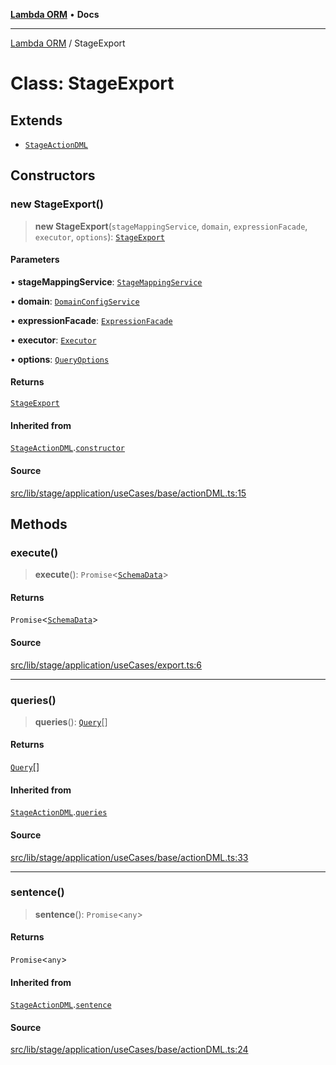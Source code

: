 [**Lambda ORM**](../README.md) • **Docs**

***

[Lambda ORM](../README.md) / StageExport

# Class: StageExport

## Extends

- [`StageActionDML`](StageActionDML.md)

## Constructors

### new StageExport()

> **new StageExport**(`stageMappingService`, `domain`, `expressionFacade`, `executor`, `options`): [`StageExport`](StageExport.md)

#### Parameters

• **stageMappingService**: [`StageMappingService`](StageMappingService.md)

• **domain**: [`DomainConfigService`](DomainConfigService.md)

• **expressionFacade**: [`ExpressionFacade`](ExpressionFacade.md)

• **executor**: [`Executor`](../interfaces/Executor.md)

• **options**: [`QueryOptions`](../interfaces/QueryOptions.md)

#### Returns

[`StageExport`](StageExport.md)

#### Inherited from

[`StageActionDML`](StageActionDML.md).[`constructor`](StageActionDML.md#constructors)

#### Source

[src/lib/stage/application/useCases/base/actionDML.ts:15](https://github.com/lambda-orm/lambdaorm/blob/8a01b53f47623b9bd9ec972811e7799ca3c023c6/src/lib/stage/application/useCases/base/actionDML.ts#L15)

## Methods

### execute()

> **execute**(): `Promise`\<[`SchemaData`](../interfaces/SchemaData.md)\>

#### Returns

`Promise`\<[`SchemaData`](../interfaces/SchemaData.md)\>

#### Source

[src/lib/stage/application/useCases/export.ts:6](https://github.com/lambda-orm/lambdaorm/blob/8a01b53f47623b9bd9ec972811e7799ca3c023c6/src/lib/stage/application/useCases/export.ts#L6)

***

### queries()

> **queries**(): [`Query`](Query.md)[]

#### Returns

[`Query`](Query.md)[]

#### Inherited from

[`StageActionDML`](StageActionDML.md).[`queries`](StageActionDML.md#queries)

#### Source

[src/lib/stage/application/useCases/base/actionDML.ts:33](https://github.com/lambda-orm/lambdaorm/blob/8a01b53f47623b9bd9ec972811e7799ca3c023c6/src/lib/stage/application/useCases/base/actionDML.ts#L33)

***

### sentence()

> **sentence**(): `Promise`\<`any`\>

#### Returns

`Promise`\<`any`\>

#### Inherited from

[`StageActionDML`](StageActionDML.md).[`sentence`](StageActionDML.md#sentence)

#### Source

[src/lib/stage/application/useCases/base/actionDML.ts:24](https://github.com/lambda-orm/lambdaorm/blob/8a01b53f47623b9bd9ec972811e7799ca3c023c6/src/lib/stage/application/useCases/base/actionDML.ts#L24)

